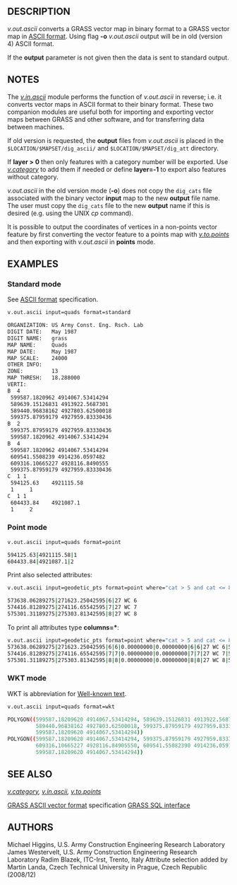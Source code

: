 ## DESCRIPTION

*v.out.ascii* converts a GRASS vector map in binary format to a GRASS
vector map in [ASCII format](vectorascii.md). Using flag **-o**
*v.out.ascii* output will be in old (version 4) ASCII format.

If the **output** parameter is not given then the data is sent to
standard output.

## NOTES

The *[v.in.ascii](v.in.ascii.md)* module performs the function of
*v.out.ascii* in reverse; i.e. it converts vector maps in ASCII format
to their binary format. These two companion modules are useful both for
importing and exporting vector maps between GRASS and other software,
and for transferring data between machines.

If old version is requested, the **output** files from *v.out.ascii* is
placed in the `$LOCATION/$MAPSET/dig_ascii/` and
`$LOCATION/$MAPSET/dig_att` directory.

If **layer \> 0** then only features with a category number will be
exported. Use *[v.category](v.category.md)* to add them if needed or
define **layer=-1** to export also features without category.

*v.out.ascii* in the old version mode (**-o**) does not copy the
`dig_cats` file associated with the binary vector **input** map to the
new **output** file name. The user must copy the `dig_cats` file to the
new **output** name if this is desired (e.g. using the UNIX *cp*
command).

It is possible to output the coordinates of vertices in a non-points
vector feature by first converting the vector feature to a points map
with *[v.to.points](v.to.points.md)* and then exporting with
*v.out.ascii* in **points** mode.

## EXAMPLES

### Standard mode

See [ASCII format](vectorascii.md) specification.

```bash
v.out.ascii input=quads format=standard

ORGANIZATION: US Army Const. Eng. Rsch. Lab
DIGIT DATE:   May 1987
DIGIT NAME:   grass
MAP NAME:     Quads
MAP DATE:     May 1987
MAP SCALE:    24000
OTHER INFO:
ZONE:         13
MAP THRESH:   18.288000
VERTI:
B  4
 599587.1820962 4914067.53414294
 589639.15126831 4913922.5687301
 589440.96838162 4927803.62500018
 599375.87959179 4927959.83330436
B  2
 599375.87959179 4927959.83330436
 599587.1820962 4914067.53414294
B  4
 599587.1820962 4914067.53414294
 609541.5508239 4914236.0597482
 609316.10665227 4928116.8490555
 599375.87959179 4927959.83330436
C  1 1
 594125.63    4921115.58
 1     1
C  1 1
 604433.84    4921087.1
 1     2
```

### Point mode

```bash
v.out.ascii input=quads format=point

594125.63|4921115.58|1
604433.84|4921087.1|2
```

Print also selected attributes:

```bash
v.out.ascii input=geodetic_pts format=point where="cat > 5 and cat <= 8" columns=GEOD_NAME

573638.06289275|271623.25042595|6|27 WC 6
574416.81289275|274116.65542595|7|27 WC 7
575301.31189275|275303.81342595|8|27 WC 8
```

To print all attributes type **columns=\***:

```bash
v.out.ascii input=geodetic_pts format=point where="cat > 5 and cat <= 8" columns=*
573638.06289275|271623.25042595|6|6|0.00000000|0.00000000|6|6|27 WC 6|573638.09200000|271623.24100000|0.00|0|1.00000000|1.00000000
574416.81289275|274116.65542595|7|7|0.00000000|0.00000000|7|7|27 WC 7|574416.84100000|274116.64900000|0.00|0|1.00000000|1.00000000
575301.31189275|275303.81342595|8|8|0.00000000|0.00000000|8|8|27 WC 8|575301.30600000|275303.82600000|0.00|0|1.00000000|1.00000000
```

### WKT mode

WKT is abbreviation for [Well-known
text](https://en.wikipedia.org/wiki/Well-known_text).

```bash
v.out.ascii input=quads format=wkt

POLYGON((599587.18209620 4914067.53414294, 589639.15126831 4913922.56873010,
         589440.96838162 4927803.62500018, 599375.87959179 4927959.83330436,
         599587.18209620 4914067.53414294))
POLYGON((599587.18209620 4914067.53414294, 599375.87959179 4927959.83330436,
         609316.10665227 4928116.84905550, 609541.55082390 4914236.05974820,
         599587.18209620 4914067.53414294))
```

## SEE ALSO

*[v.category](v.category.md), [v.in.ascii](v.in.ascii.md),
[v.to.points](v.to.points.md)*

[GRASS ASCII vector format](vectorascii.md) specification
[GRASS SQL interface](sql.md)

## AUTHORS

Michael Higgins, U.S. Army Construction Engineering Research
Laboratory
James Westervelt, U.S. Army Construction Engineering Research
Laboratory
Radim Blazek, ITC-Irst, Trento, Italy
Attribute selection added by Martin Landa, Czech Technical University in
Prague, Czech Republic (2008/12)
